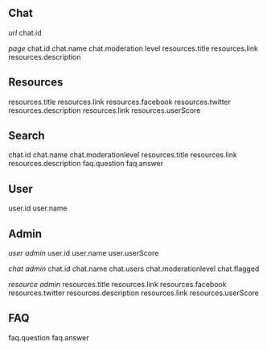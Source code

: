## Chat
*url*
chat.id

*page*
chat.id
chat.name
chat.moderation level
resources.title
resources.link
resources.description

## Resources
resources.title
resources.link
resources.facebook
resources.twitter
resources.description
resources.link
resources.userScore

## Search
chat.id
chat.name
chat.moderationlevel
resources.title
resources.link
resources.description
faq.question
faq.answer

## User
user.id
user.name

## Admin
*user admin*
user.id
user.name
user.userScore

*chat admin*
chat.id
chat.name
chat.users
chat.moderationlevel
chat.flagged

*resource admin*
resources.title
resources.link
resources.facebook
resources.twitter
resources.description
resources.link
resources.userScore

## FAQ
faq.question
faq.answer
